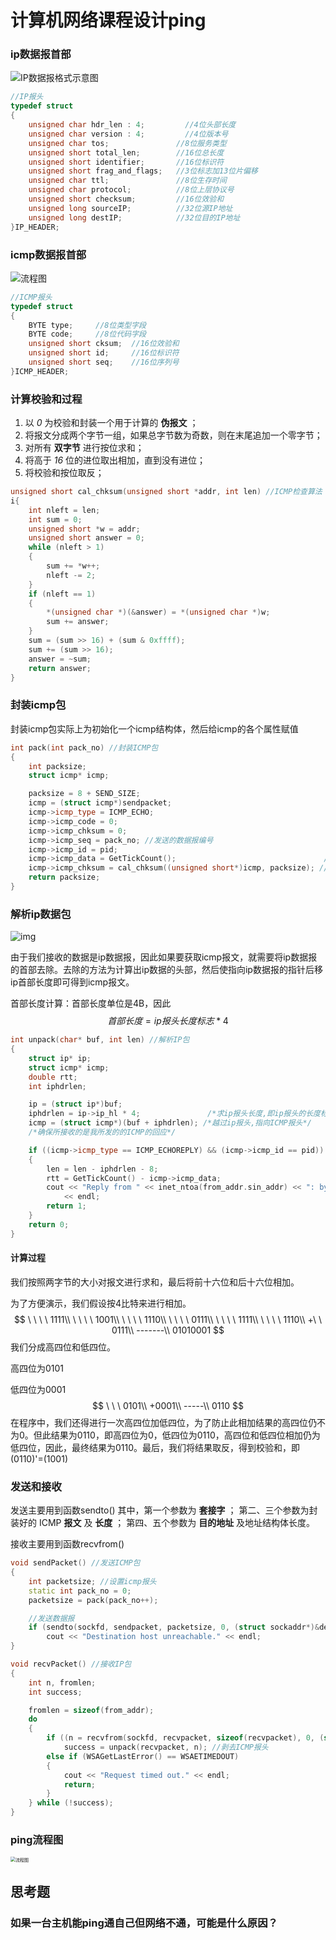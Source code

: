 # 计算机网络课程设计ping

### ip数据报首部

![IP数据报格式示意图](README.assets/6-191106153044K1.gif)

```cpp
//IP报头
typedef struct
{
	unsigned char hdr_len : 4;         //4位头部长度
	unsigned char version : 4;         //4位版本号
	unsigned char tos;               //8位服务类型
	unsigned short total_len;        //16位总长度
	unsigned short identifier;       //16位标识符
	unsigned short frag_and_flags;   //3位标志加13位片偏移
	unsigned char ttl;               //8位生存时间
	unsigned char protocol;          //8位上层协议号
	unsigned short checksum;         //16位效验和
	unsigned long sourceIP;          //32位源IP地址
	unsigned long destIP;            //32位目的IP地址
}IP_HEADER;
```



### icmp数据报首部

![流程图](README.assets/%E6%B5%81%E7%A8%8B%E5%9B%BE.png)

```cpp
//ICMP报头
typedef struct
{
	BYTE type;     //8位类型字段
	BYTE code;     //8位代码字段
	unsigned short cksum;  //16位效验和
	unsigned short id;     //16位标识符
	unsigned short seq;    //16位序列号
}ICMP_HEADER;
```

### 计算校验和过程

1. 以 *0* 为校验和封装一个用于计算的 **伪报文** ；
2. 将报文分成两个字节一组，如果总字节数为奇数，则在末尾追加一个零字节；
3. 对所有 **双字节** 进行按位求和；
4. 将高于 *16* 位的进位取出相加，直到没有进位；
5. 将校验和按位取反；

```cpp
unsigned short cal_chksum(unsigned short *addr, int len) //ICMP检查算法
i{
    int nleft = len;
    int sum = 0;
    unsigned short *w = addr;
    unsigned short answer = 0;
    while (nleft > 1)
    {
        sum += *w++;
        nleft -= 2;
    }
    if (nleft == 1)
    {
        *(unsigned char *)(&answer) = *(unsigned char *)w;
        sum += answer;
    }
    sum = (sum >> 16) + (sum & 0xffff);
    sum += (sum >> 16);
    answer = ~sum;
    return answer;
}
```

### 封装icmp包

封装icmp包实际上为初始化一个icmp结构体，然后给icmp的各个属性赋值

```cpp
int pack(int pack_no) //封装ICMP包
{
    int packsize;
    struct icmp* icmp;

    packsize = 8 + SEND_SIZE;
    icmp = (struct icmp*)sendpacket;
    icmp->icmp_type = ICMP_ECHO;
    icmp->icmp_code = 0;
    icmp->icmp_chksum = 0;
    icmp->icmp_seq = pack_no; //发送的数据报编号
    icmp->icmp_id = pid;
    icmp->icmp_data = GetTickCount();                                 //记录发送时间
    icmp->icmp_chksum = cal_chksum((unsigned short*)icmp, packsize); //校验算法
    return packsize;
}
```



### 解析ip数据包

![img](README.assets/format,f_auto.png)

由于我们接收的数据是ip数据报，因此如果要获取icmp报文，就需要将ip数据报的首部去除。去除的方法为计算出ip数据的头部，然后使指向ip数据报的指针后移ip首部长度即可得到icmp报文。

首部长度计算：首部长度单位是4B，因此
$$
首部长度=ip报头长度标志*4
$$


```cpp
int unpack(char* buf, int len) //解析IP包
{
    struct ip* ip;
    struct icmp* icmp;
    double rtt;
    int iphdrlen;

    ip = (struct ip*)buf;
    iphdrlen = ip->ip_hl * 4;               /*求ip报头长度,即ip报头的长度标志乘4*/
    icmp = (struct icmp*)(buf + iphdrlen); /*越过ip报头,指向ICMP报头*/
    /*确保所接收的是我所发的的ICMP的回应*/

    if ((icmp->icmp_type == ICMP_ECHOREPLY) && (icmp->icmp_id == pid))
    {
        len = len - iphdrlen - 8;
        rtt = GetTickCount() - icmp->icmp_data;
        cout << "Reply from " << inet_ntoa(from_addr.sin_addr) << ": bytes=" << len << " time=" << rtt << "ms TTL= " << fabs((double)ip->ip_ttl)
            << endl;
        return 1;
    }
    return 0;
}
```



#### 计算过程

我们按照两字节的大小对报文进行求和，最后将前十六位和后十六位相加。

为了方便演示，我们假设按4比特来进行相加。
$$
\ \ \ \  1111\\
\ \ \ \  1001\\
\ \ \ \  1110\\
\ \ \ \  0111\\
\ \ \ \  1111\\
\ \ \ \  1110\\
+\ \ 0111\\
-------\\
01010001
$$
我们分成高四位和低四位。

高四位为0101

低四位为0001
$$
\ \ \ 0101\\
+0001\\
-----\\
0110
$$
在程序中，我们还得进行一次高四位加低四位，为了防止此相加结果的高四位仍不为0。但此结果为0110，即高四位为0，低四位为0110，高四位和低四位相加仍为低四位，因此，最终结果为0110。最后，我们将结果取反，得到校验和，即(0110)'=(1001)

### 发送和接收

发送主要用到函数sendto()
其中，第一个参数为 **套接字** ； 第二、三个参数为封装好的 ICMP **报文** 及 **长度** ； 第四、五个参数为 **目的地址** 及地址结构体长度。

接收主要用到函数recvfrom()

```cpp
void sendPacket() //发送ICMP包
{
    int packetsize; //设置icmp报头
    static int pack_no = 0;
    packetsize = pack(pack_no++);

    //发送数据报
    if (sendto(sockfd, sendpacket, packetsize, 0, (struct sockaddr*)&dest_addr, sizeof(dest_addr)) < 0)
        cout << "Destination host unreachable." << endl;
}

void recvPacket() //接收IP包
{
    int n, fromlen;
    int success;

    fromlen = sizeof(from_addr);
    do
    {
        if ((n = recvfrom(sockfd, recvpacket, sizeof(recvpacket), 0, (struct sockaddr*)&from_addr, &fromlen)) >= 0)
            success = unpack(recvpacket, n); //剥去ICMP报头
        else if (WSAGetLastError() == WSAETIMEDOUT)
        {
            cout << "Request timed out." << endl;
            return;
        }
    } while (!success);
}
```



### ping流程图

<img src="README.assets/%E6%B5%81%E7%A8%8B%E5%9B%BE1.png" alt="流程图" style="zoom:50%;" />

## 思考题



### 如果一台主机能ping通自己但网络不通，可能是什么原因？